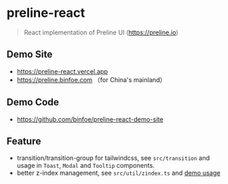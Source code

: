 # preline-react

> React implementation of Preline UI (https://preline.io)

## Demo Site

* https://preline-react.vercel.app
* https://preline.binfoe.com （for China's mainland）

## Demo Code

* https://github.com/binfoe/preline-react-demo-site

## Feature

* transition/transition-group for tailwindcss, see `src/transition` and usage in `Toast`, `Modal` and `Tooltip` components.
* better z-index management, see `src/util/zindex.ts` and [demo usage](https://github.com/binfoe/preline-react-demo-site/blob/master/src/app/zindex/page.tsx)

